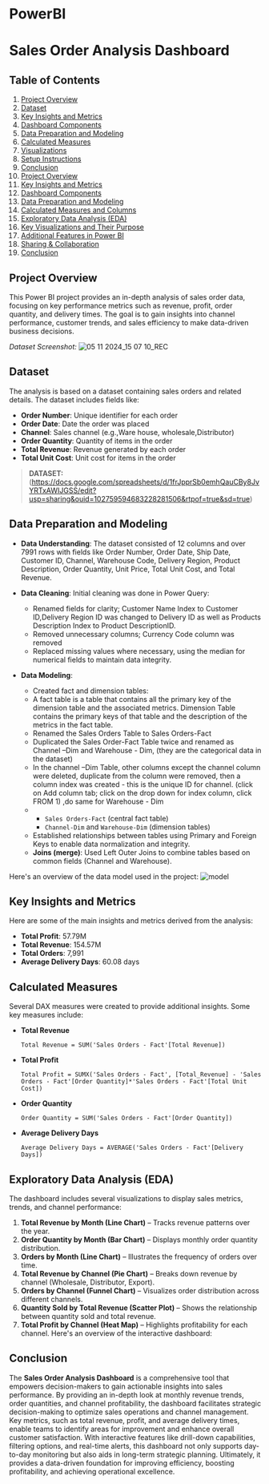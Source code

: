 # PowerBI
# Sales Order Analysis Dashboard

## Table of Contents
1. [Project Overview](#project-overview)
2. [Dataset](#dataset)
3. [Key Insights and Metrics](#key-insights-and-metrics)
4. [Dashboard Components](#dashboard-components)
5. [Data Preparation and Modeling](#data-preparation-and-modeling)
6. [Calculated Measures](#calculated-measures)
7. [Visualizations](#visualizations)
8. [Setup Instructions](#setup-instructions)
9. [Conclusion](#conclusion)
10. [Project Overview](#project-overview)
2. [Key Insights and Metrics](#key-insights-and-metrics)
3. [Dashboard Components](#dashboard-components)
4. [Data Preparation and Modeling](#data-preparation-and-modeling)
5. [Calculated Measures and Columns](#calculated-measures-and-columns)
6. [Exploratory Data Analysis (EDA)](#exploratory-data-analysis-eda)
7. [Key Visualizations and Their Purpose](#key-visualizations-and-their-purpose)
8. [Additional Features in Power BI](#additional-features-in-power-bi)
9. [Sharing & Collaboration](#sharing--collaboration)
10. [Conclusion](#conclusion)
    
## Project Overview
This Power BI project provides an in-depth analysis of sales order data, focusing on key performance metrics such as revenue, profit, order quantity, and delivery times. The goal is to gain insights into channel performance, customer trends, and sales efficiency to make data-driven business decisions.

*Dataset Screenshot:*
![05 11 2024_15 07 10_REC](https://github.com/user-attachments/assets/31bdaff5-5cac-4959-be06-1be693df7aa6)

## Dataset
The analysis is based on a dataset containing sales orders and related details. The dataset includes fields like:
- **Order Number**: Unique identifier for each order
- **Order Date**: Date the order was placed
- **Channel**: Sales channel (e.g.,Ware house, wholesale,Distributor)
- **Order Quantity**: Quantity of items in the order
- **Total Revenue**: Revenue generated by each order
- **Total Unit Cost**: Unit cost for items in the order

> **DATASET:** (https://docs.google.com/spreadsheets/d/1frJpprSb0emhQauCBy8JvYRTxAWIJGSS/edit?usp=sharing&ouid=102759594683228281506&rtpof=true&sd=true)
## Data Preparation and Modeling

- **Data Understanding**: The dataset consisted of 12 columns and over 7991 rows with fields like Order Number, Order Date, Ship Date, Customer ID, Channel, Warehouse Code, Delivery Region, Product Description, Order Quantity, Unit Price, Total Unit Cost, and Total Revenue.

- **Data Cleaning**: Initial cleaning was done in Power Query:
  - Renamed fields for clarity; Customer Name Index to Customer ID,Delivery Region ID was changed to Delivery ID as well as Products Description Index to Product DescriptionID.
  - Removed unnecessary columns; Currency Code column was removed
  - Replaced missing values where necessary, using the median for numerical fields to maintain data integrity.

- **Data Modeling**:
  - Created fact and dimension tables:
  - A fact table is a table that contains all the primary key of the dimension table and the associated metrics. Dimension Table contains the primary keys of that table and the description of the metrics in the fact table.
  - Renamed the Sales Orders Table to Sales Orders-Fact
  - Duplicated the Sales Order-Fact Table twice and renamed as Channel –Dim and Warehouse - Dim, (they are the categorical data in the dataset)
  - In the channel –Dim Table, other columns except the channel column were deleted, duplicate from the column were removed, then a column index was created - this is the unique ID for channel. (click on Add column tab; click on the drop down for index column, click FROM 1) ,do same for Warehouse - Dim
  - 
    - `Sales Orders-Fact` (central fact table)
    - `Channel-Dim` and `Warehouse-Dim` (dimension tables)
  - Established relationships between tables using Primary and Foreign Keys to enable data normalization and integrity.
  - **Joins (merge)**: Used Left Outer Joins to combine tables based on common fields (Channel and Warehouse).

Here's an overview of the data model used in the project:
![model](https://github.com/user-attachments/assets/6dc97f71-0454-4160-90a9-cb52b4d27969)

## Key Insights and Metrics
Here are some of the main insights and metrics derived from the analysis:
- **Total Profit**: 57.79M
- **Total Revenue**: 154.57M
- **Total Orders**: 7,991
- **Average Delivery Days**: 60.08 days
## Calculated Measures
Several DAX measures were created to provide additional insights. Some key measures include:

- **Total Revenue**
  ```DAX
  Total Revenue = SUM('Sales Orders - Fact'[Total Revenue])
- **Total Profit**
  ```DAX
  Total Profit = SUMX('Sales Orders - Fact', [Total_Revenue] - 'Sales Orders - Fact'[Order Quantity]*'Sales Orders - Fact'[Total Unit Cost]) 
- **Order Quantity**
  ```DAX
  Order Quantity = SUM('Sales Orders - Fact'[Order Quantity])
- **Average Delivery Days**
  ```DAX
  Average Delivery Days = AVERAGE('Sales Orders - Fact'[Delivery Days])
## Exploratory Data Analysis (EDA)
The dashboard includes several visualizations to display sales metrics, trends, and channel performance:

1. **Total Revenue by Month (Line Chart)** – Tracks revenue patterns over the year.
2. **Order Quantity by Month (Bar Chart)** – Displays monthly order quantity distribution.
3. **Orders by Month (Line Chart)** – Illustrates the frequency of orders over time.
4. **Total Revenue by Channel (Pie Chart)** – Breaks down revenue by channel (Wholesale, Distributor, Export).
5. **Orders by Channel (Funnel Chart)** – Visualizes order distribution across different channels.
6. **Quantity Sold by Total Revenue (Scatter Plot)** – Shows the relationship between quantity sold and total revenue.
7. **Total Profit by Channel (Heat Map)** – Highlights profitability for each channel.
Here's an overview of the interactive dashboard:
## Conclusion
The **Sales Order Analysis Dashboard** is a comprehensive tool that empowers decision-makers to gain actionable insights into sales performance. By providing an in-depth look at monthly revenue trends, order quantities, and channel profitability, the dashboard facilitates strategic decision-making to optimize sales operations and channel management. Key metrics, such as total revenue, profit, and average delivery times, enable teams to identify areas for improvement and enhance overall customer satisfaction.
With interactive features like drill-down capabilities, filtering options, and real-time alerts, this dashboard not only supports day-to-day monitoring but also aids in long-term strategic planning. Ultimately, it provides a data-driven foundation for improving efficiency, boosting profitability, and achieving operational excellence.





